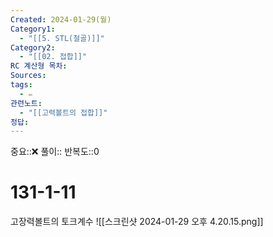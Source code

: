 ```yaml
---
Created: 2024-01-29(월)
Category1:
  - "[[5. STL(철골)]]"
Category2:
  - "[[02. 접합]]"
RC 계산형 목차: 
Sources: 
tags:
  - ✏️
관련노트:
  - "[[고력볼트의 접합]]"
정답: 
---
```

중요::❌
풀이::
반복도::0

#  131-1-11

고장력볼트의 토크계수
![[스크린샷 2024-01-29 오후 4.20.15.png]]